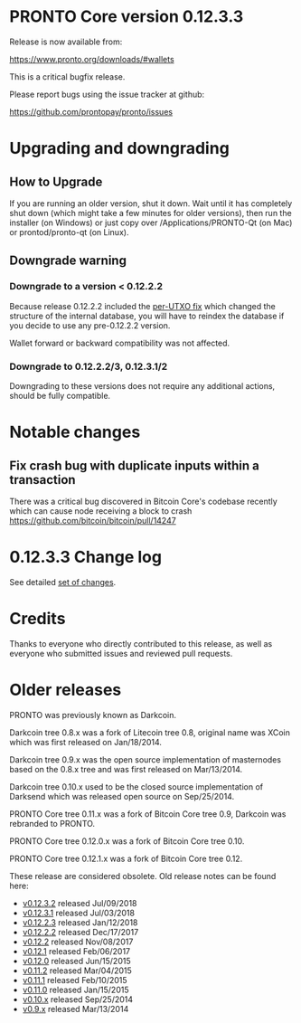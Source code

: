 PRONTO Core version 0.12.3.3
==========================

Release is now available from:

  <https://www.pronto.org/downloads/#wallets>

This is a critical bugfix release.

Please report bugs using the issue tracker at github:

  <https://github.com/prontopay/pronto/issues>


Upgrading and downgrading
=========================

How to Upgrade
--------------

If you are running an older version, shut it down. Wait until it has completely
shut down (which might take a few minutes for older versions), then run the
installer (on Windows) or just copy over /Applications/PRONTO-Qt (on Mac) or
prontod/pronto-qt (on Linux).

Downgrade warning
-----------------

### Downgrade to a version < 0.12.2.2

Because release 0.12.2.2 included the [per-UTXO fix](release-notes/pronto/release-notes-0.12.2.2.md#per-utxo-fix)
which changed the structure of the internal database, you will have to reindex
the database if you decide to use any pre-0.12.2.2 version.

Wallet forward or backward compatibility was not affected.

### Downgrade to 0.12.2.2/3, 0.12.3.1/2

Downgrading to these versions does not require any additional actions, should be
fully compatible.


Notable changes
===============

Fix crash bug with duplicate inputs within a transaction
--------------------------------------------------------

There was a critical bug discovered in Bitcoin Core's codebase recently which
can cause node receiving a block to crash https://github.com/bitcoin/bitcoin/pull/14247

0.12.3.3 Change log
===================

See detailed [set of changes](https://github.com/prontopay/pronto/compare/v0.12.3.2...prontopay:v0.12.3.3).

Credits
=======

Thanks to everyone who directly contributed to this release,
as well as everyone who submitted issues and reviewed pull requests.


Older releases
==============

PRONTO was previously known as Darkcoin.

Darkcoin tree 0.8.x was a fork of Litecoin tree 0.8, original name was XCoin
which was first released on Jan/18/2014.

Darkcoin tree 0.9.x was the open source implementation of masternodes based on
the 0.8.x tree and was first released on Mar/13/2014.

Darkcoin tree 0.10.x used to be the closed source implementation of Darksend
which was released open source on Sep/25/2014.

PRONTO Core tree 0.11.x was a fork of Bitcoin Core tree 0.9,
Darkcoin was rebranded to PRONTO.

PRONTO Core tree 0.12.0.x was a fork of Bitcoin Core tree 0.10.

PRONTO Core tree 0.12.1.x was a fork of Bitcoin Core tree 0.12.

These release are considered obsolete. Old release notes can be found here:

- [v0.12.3.2](https://github.com/prontopay/pronto/blob/master/doc/release-notes/pronto/release-notes-0.12.3.2.md) released Jul/09/2018
- [v0.12.3.1](https://github.com/prontopay/pronto/blob/master/doc/release-notes/pronto/release-notes-0.12.3.1.md) released Jul/03/2018
- [v0.12.2.3](https://github.com/prontopay/pronto/blob/master/doc/release-notes/pronto/release-notes-0.12.2.3.md) released Jan/12/2018
- [v0.12.2.2](https://github.com/prontopay/pronto/blob/master/doc/release-notes/pronto/release-notes-0.12.2.2.md) released Dec/17/2017
- [v0.12.2](https://github.com/prontopay/pronto/blob/master/doc/release-notes/pronto/release-notes-0.12.2.md) released Nov/08/2017
- [v0.12.1](https://github.com/prontopay/pronto/blob/master/doc/release-notes/pronto/release-notes-0.12.1.md) released Feb/06/2017
- [v0.12.0](https://github.com/prontopay/pronto/blob/master/doc/release-notes/pronto/release-notes-0.12.0.md) released Jun/15/2015
- [v0.11.2](https://github.com/prontopay/pronto/blob/master/doc/release-notes/pronto/release-notes-0.11.2.md) released Mar/04/2015
- [v0.11.1](https://github.com/prontopay/pronto/blob/master/doc/release-notes/pronto/release-notes-0.11.1.md) released Feb/10/2015
- [v0.11.0](https://github.com/prontopay/pronto/blob/master/doc/release-notes/pronto/release-notes-0.11.0.md) released Jan/15/2015
- [v0.10.x](https://github.com/prontopay/pronto/blob/master/doc/release-notes/pronto/release-notes-0.10.0.md) released Sep/25/2014
- [v0.9.x](https://github.com/prontopay/pronto/blob/master/doc/release-notes/pronto/release-notes-0.9.0.md) released Mar/13/2014

